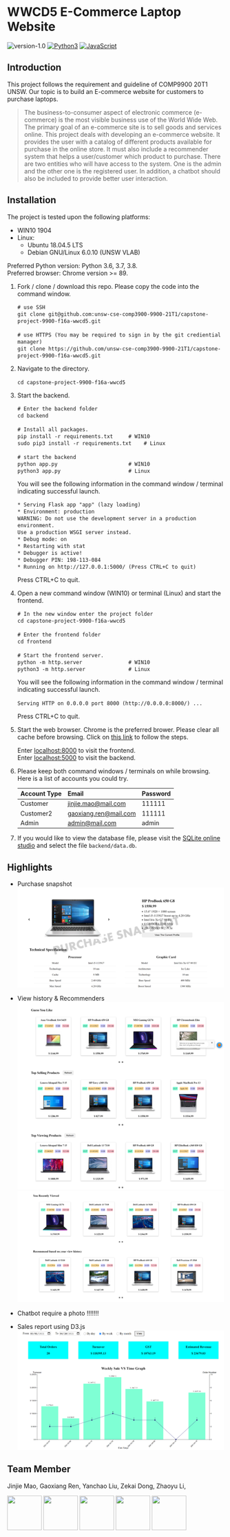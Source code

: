 # WWCD5 E-Commerce Laptop Website

![version-1.0](https://img.shields.io/badge/version-1.0-green)
[![Python3](https://img.shields.io/badge/language-Python3-red)](https://img.shields.io/badge/language-Python3-red)
[![JavaScript](https://img.shields.io/badge/language-JavaScript-red)](https://img.shields.io/badge/language-JavaScript-red)

## Introduction

This project follows the requirement and guideline of COMP9900 20T1 UNSW. Our topic is to build an E-commerce website for customers to purchase laptops. 

>The business-to-consumer aspect of electronic commerce (e-commerce) is the most visible business use of the World Wide Web. The primary goal of an e-commerce site is to sell goods and services online. This project deals with developing an e-commerce website. It provides the user with a catalog of different products available for purchase in the online store. It must also include a recommender system that helps a user/customer which product to purchase. There are two entities who will have access to the system. One is the admin and the other one is the registered user. In addition, a chatbot should also be included to provide better user interaction. 

## Installation

The project is tested upon the following platforms:

* WIN10 1904
* Linux: 
    * Ubuntu 18.04.5 LTS  
    * Debian GNU/Linux 6.0.10 (UNSW VLAB)

Preferred Python version: Python 3.6, 3.7, 3.8. \
Preferred browser: Chrome version >= 89.

1. Fork / clone / download this repo. Please copy the code into the command window.

    ```
    # use SSH
    git clone git@github.com:unsw-cse-comp3900-9900-21T1/capstone-project-9900-f16a-wwcd5.git

    # use HTTPS (You may be required to sign in by the git crediential manager)
    git clone https://github.com/unsw-cse-comp3900-9900-21T1/capstone-project-9900-f16a-wwcd5.git
    ```

2. Navigate to the directory. 

    `cd capstone-project-9900-f16a-wwcd5`

3. Start the backend.

    ```
    # Enter the backend folder
    cd backend

    # Install all packages.
    pip install -r requirements.txt     # WIN10
    sudo pip3 install -r requirements.txt    # Linux

    # start the backend 
    python app.py                       # WIN10
    python3 app.py                      # Linux
    ```

    You will see the following information in the command window / terminal indicating successful launch.
    ```
    * Serving Flask app "app" (lazy loading)
    * Environment: production
    WARNING: Do not use the development server in a production environment.
    Use a production WSGI server instead.
    * Debug mode: on
    * Restarting with stat
    * Debugger is active!
    * Debugger PIN: 198-113-084
    * Running on http://127.0.0.1:5000/ (Press CTRL+C to quit)
    ```

    Press CTRL+C to quit. 

4. Open a new command window (WIN10) or terminal (Linux) and start the frontend. 

    ```
    # In the new window enter the project folder
    cd capstone-project-9900-f16a-wwcd5

    # Enter the frontend folder
    cd frontend

    # Start the frontend server.
    python -m http.server               # WIN10
    python3 -m http.server              # Linux
    ```

    You will see the following information in the command window / terminal indicating successful launch.

    `Serving HTTP on 0.0.0.0 port 8000 (http://0.0.0.0:8000/) ...`
    
    Press CTRL+C to quit. 

5. Start the web browser. Chrome is the preferred brower. Please clear all cache before browsing. Click on [this link](https://support.google.com/accounts/answer/32050?co=GENIE.Platform%3DDesktop&hl=en) to follow the steps. 

    Enter [localhost:8000](localhost:8000) to visit the frontend. \
    Enter [localhost:5000](localhost:5000) to visit the backend. 

6. Please keep both command windows / terminals on while browsing. Here is a list of accounts you could try.

    | Account Type | Email | Password |
    | ------------ | ------| -------- |
    | Customer | jinjie.mao@mail.com | 111111 |
    | Customer2 | gaoxiang.ren@mail.com | 111111 |
    |Admin |admin@mail.com | admin | 

7. If you would like to view the database file, please visit the [SQLite online studio](https://sqliteonline.com/) and select the file `backend/data.db`.


## Highlights

* Purchase snapshot
![purchase snapshot](./frontend/img/readme_purchase_snapshot.png)

* View history & Recommenders
![view history & recommenders](./frontend/img/readme_recommender_1.png)
![view history & recommenders](./frontend/img/readme_recommender_2.png)

* Chatbot
require a photo !!!!!!!


* Sales report using D3.js
![sales report screenshot](./frontend/img/readme_sales_report.png)


## Team Member

Jinjie Mao, Gaoxiang Ren, Yanchao Liu, Zekai Dong, Zhaoyu Li, 

<img src="https://avatars.githubusercontent.com/u/55699548?v=4" width="80" height="80">

<img src="https://avatars.githubusercontent.com/u/53358524?v=4" width="80" height="80">

<img src="https://avatars.githubusercontent.com/u/32201954?v=4" width="80" height="80">

<img src="https://avatars.githubusercontent.com/u/57610053?v=4" width="80" height="80">

<img src="https://avatars.githubusercontent.com/u/61566032?v=4" width="80" height="80">
